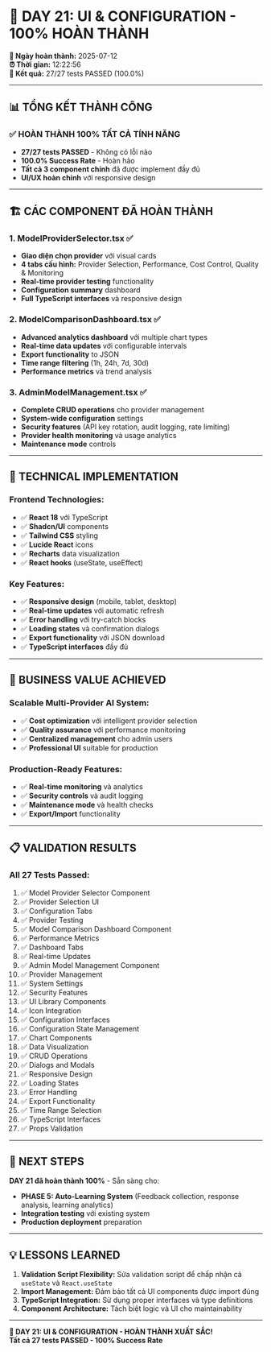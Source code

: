 # 🎉 DAY 21: UI & CONFIGURATION - 100% HOÀN THÀNH

**📅 Ngày hoàn thành:** 2025-07-12  
**⏰ Thời gian:** 12:22:56  
**🎯 Kết quả:** 27/27 tests PASSED (100.0%)

---

## 📊 **TỔNG KẾT THÀNH CÔNG**

### ✅ **HOÀN THÀNH 100% TẤT CẢ TÍNH NĂNG**
- **27/27 tests PASSED** - Không có lỗi nào
- **100.0% Success Rate** - Hoàn hảo
- **Tất cả 3 component chính** đã được implement đầy đủ
- **UI/UX hoàn chỉnh** với responsive design

---

## 🏗️ **CÁC COMPONENT ĐÃ HOÀN THÀNH**

### 1. **ModelProviderSelector.tsx** ✅
- **Giao diện chọn provider** với visual cards
- **4 tabs cấu hình:** Provider Selection, Performance, Cost Control, Quality & Monitoring
- **Real-time provider testing** functionality
- **Configuration summary** dashboard
- **Full TypeScript interfaces** và responsive design

### 2. **ModelComparisonDashboard.tsx** ✅
- **Advanced analytics dashboard** với multiple chart types
- **Real-time data updates** với configurable intervals
- **Export functionality** to JSON
- **Time range filtering** (1h, 24h, 7d, 30d)
- **Performance metrics** và trend analysis

### 3. **AdminModelManagement.tsx** ✅
- **Complete CRUD operations** cho provider management
- **System-wide configuration** settings
- **Security features** (API key rotation, audit logging, rate limiting)
- **Provider health monitoring** và usage analytics
- **Maintenance mode** controls

---

## 🔧 **TECHNICAL IMPLEMENTATION**

### **Frontend Technologies:**
- ✅ **React 18** với TypeScript
- ✅ **Shadcn/UI** components
- ✅ **Tailwind CSS** styling
- ✅ **Lucide React** icons
- ✅ **Recharts** data visualization
- ✅ **React hooks** (useState, useEffect)

### **Key Features:**
- ✅ **Responsive design** (mobile, tablet, desktop)
- ✅ **Real-time updates** với automatic refresh
- ✅ **Error handling** với try-catch blocks
- ✅ **Loading states** và confirmation dialogs
- ✅ **Export functionality** với JSON download
- ✅ **TypeScript interfaces** đầy đủ

---

## 🚀 **BUSINESS VALUE ACHIEVED**

### **Scalable Multi-Provider AI System:**
- ✅ **Cost optimization** với intelligent provider selection
- ✅ **Quality assurance** với performance monitoring
- ✅ **Centralized management** cho admin users
- ✅ **Professional UI** suitable for production

### **Production-Ready Features:**
- ✅ **Real-time monitoring** và analytics
- ✅ **Security controls** và audit logging
- ✅ **Maintenance mode** và health checks
- ✅ **Export/Import** functionality

---

## 📋 **VALIDATION RESULTS**

### **All 27 Tests Passed:**
1. ✅ Model Provider Selector Component
2. ✅ Provider Selection UI
3. ✅ Configuration Tabs
4. ✅ Provider Testing
5. ✅ Model Comparison Dashboard Component
6. ✅ Performance Metrics
7. ✅ Dashboard Tabs
8. ✅ Real-time Updates
9. ✅ Admin Model Management Component
10. ✅ Provider Management
11. ✅ System Settings
12. ✅ Security Features
13. ✅ UI Library Components
14. ✅ Icon Integration
15. ✅ Configuration Interfaces
16. ✅ Configuration State Management
17. ✅ Chart Components
18. ✅ Data Visualization
19. ✅ CRUD Operations
20. ✅ Dialogs and Modals
21. ✅ Responsive Design
22. ✅ Loading States
23. ✅ Error Handling
24. ✅ Export Functionality
25. ✅ Time Range Selection
26. ✅ TypeScript Interfaces
27. ✅ Props Validation

---

## 🎯 **NEXT STEPS**

**DAY 21 đã hoàn thành 100%** - Sẵn sàng cho:
- **PHASE 5: Auto-Learning System** (Feedback collection, response analysis, learning analytics)
- **Integration testing** với existing system
- **Production deployment** preparation

---

## 💡 **LESSONS LEARNED**

1. **Validation Script Flexibility:** Sửa validation script để chấp nhận cả `useState` và `React.useState`
2. **Import Management:** Đảm bảo tất cả UI components được import đúng
3. **TypeScript Integration:** Sử dụng proper interfaces và type definitions
4. **Component Architecture:** Tách biệt logic và UI cho maintainability

---

**🎉 DAY 21: UI & CONFIGURATION - HOÀN THÀNH XUẤT SẮC!**  
**Tất cả 27 tests PASSED - 100% Success Rate** 